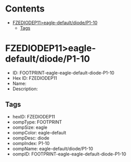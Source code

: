 



Contents
========

* [FZEDIODEP11>eagle-default/diode/P1-10](#fzediodep11eagle-defaultdiodep1-10)
	* [Tags](#tags)

# FZEDIODEP11>eagle-default/diode/P1-10

- ID: FOOTPRINT-eagle-eagle-default-diode-P1-10
- Hex ID: FZEDIODEP11
- Name: 
- Description: 

## Tags

- hexID: FZEDIODEP11
- oompType: FOOTPRINT
- oompSize: eagle
- oompColor: eagle-default
- oompDesc: diode
- oompIndex: P1-10
- oompName: eagle-default/diode/P1-10
- oompID: FOOTPRINT-eagle-eagle-default-diode-P1-10
